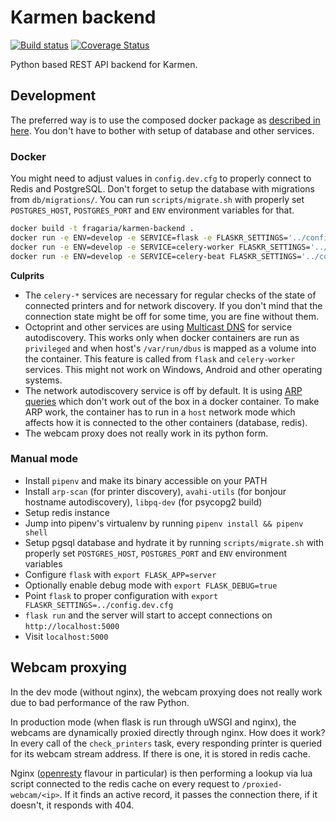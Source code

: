 # Karmen backend

[![Build status](https://api.travis-ci.com/fragaria/karmen.svg?branch=master)](https://travis-ci.com/fragaria/karmen)
[![Coverage Status](https://coveralls.io/repos/github/fragaria/karmen/badge.svg?branch=master)](https://coveralls.io/github/fragaria/karmen?branch=master)

Python based REST API backend for Karmen.

## Development

The preferred way is to use the composed docker package as [described in here](https://github.com/fragaria/karmen/blob/master/README.md).
You don't have to bother with setup of database and other services.

### Docker

You might need to adjust values in `config.dev.cfg` to properly connect to Redis and PostgreSQL. Don't
forget to setup the database with migrations from `db/migrations/`. You can run `scripts/migrate.sh`
with properly set `POSTGRES_HOST`, `POSTGRES_PORT` and `ENV` environment variables for that.

```sh
docker build -t fragaria/karmen-backend .
docker run -e ENV=develop -e SERVICE=flask -e FLASKR_SETTINGS='../config.dev.cfg' -p5000:8080 fragaria/karmen-backend
docker run -e ENV=develop -e SERVICE=celery-worker FLASKR_SETTINGS='../config.dev.cfg' fragaria/karmen-backend
docker run -e ENV=develop -e SERVICE=celery-beat FLASKR_SETTINGS='../config.dev.cfg' fragaria/karmen-backend
```

**Culprits**

- The `celery-*` services are necessary for regular checks of the state of connected printers and for network discovery.
If you don't mind that the connection state might be off for some time, you are fine without them.
- Octoprint and other services are using [Multicast DNS](https://en.wikipedia.org/wiki/Multicast_DNS) for
service autodiscovery. This works only when docker containers are run as `privileged` and when host's `/var/run/dbus`
is mapped as a volume into the container. This feature is called from `flask` and `celery-worker` services. This might
not work on Windows, Android and other operating systems.
- The network autodiscovery service is off by default. It is using [ARP queries](https://en.wikipedia.org/wiki/Address_Resolution_Protocol)
which don't work out of the box in a docker container. To make ARP work, the container has to run in a `host` network mode
which affects how it is connected to the other containers (database, redis).
- The webcam proxy does not really work in its python form.

### Manual mode

- Install `pipenv` and make its binary accessible on your PATH
- Install `arp-scan` (for printer discovery), `avahi-utils` (for bonjour hostname autodiscovery), `libpq-dev` (for psycopg2 build)
- Setup redis instance
- Jump into pipenv's virtualenv by running `pipenv install && pipenv shell`
- Setup pgsql database and hydrate it by running `scripts/migrate.sh` with properly set `POSTGRES_HOST`, `POSTGRES_PORT` and `ENV` environment variables
- Configure `flask` with `export FLASK_APP=server`
- Optionally enable debug mode with `export FLASK_DEBUG=true`
- Point `flask` to proper configuration with `export FLASKR_SETTINGS=../config.dev.cfg`
- `flask run` and the server will start to accept connections on `http://localhost:5000`
- Visit `localhost:5000`

## Webcam proxying

In the dev mode (without nginx), the webcam proxying does not really work due to bad
performance of the raw Python.

In production mode (when flask is run through uWSGI and nginx), the webcams are dynamically proxied directly
through nginx. How does it work? In every call of the `check_printers` task, every responding
printer is queried for its webcam stream address. If there is one, it is stored in redis cache.

Nginx ([openresty](https://openresty.org/) flavour in particular) is then performing a lookup via lua script
connected to the redis cache on every request to `/proxied-webcam/<ip>`. If it finds an active record,
it passes the connection there, if it doesn't, it responds with 404.